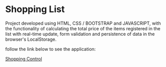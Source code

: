 # Shopping List

Project developed using HTML, CSS / BOOTSTRAP and JAVASCRIPT, with the functionality of calculating the total price of the items registered in the list with real-time update, form validation and persistence of data in the browser's LocalStorage.

follow the link below to see the application:

<a href="https://brunohafonso95.github.io/shopping-control/" target="_blank">Shopping Control</a>
